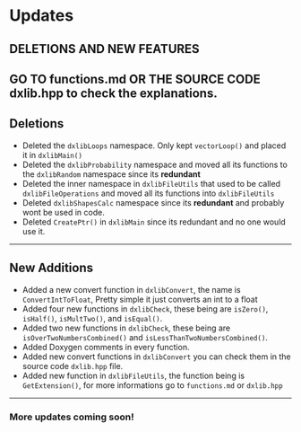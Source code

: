 # Updates

## DELETIONS AND NEW FEATURES
## GO TO **functions.md** OR THE SOURCE CODE **dxlib.hpp** to check the explanations.

## **Deletions**
- Deleted the `dxlibLoops` namespace. Only kept `vectorLoop()` and placed it in `dxlibMain()`
- Deleted the `dxlibProbability` namespace and moved all its functions to the `dxlibRandom` namespace since its **redundant**
- Deleted the inner namespace in `dxlibFileUtils` that used to be called `dxlibFileOperations` and moved all its functions into `dxlibFileUtils`
- Deleted `dxlibShapesCalc` namespace since its **redundant** and probably wont be used in code.
- Deleted `CreatePtr()` in `dxlibMain` since its redundant and no one would use it.

---

## **New Additions**
- Added a new convert function in `dxlibConvert`, the name is `ConvertIntToFloat`, Pretty simple it just converts an int to a float
- Added four new functions in `dxlibCheck`, these being are `isZero()`, `isHalf()`, `isMultTwo()`, and `isEqual()`.
- Added two new functions in `dxlibCheck`, these being are `isOverTwoNumbersCombined()` and `isLessThanTwoNumbersCombined()`.
- Added Doxygen comments in every function.
- Added new convert functions in `dxlibConvert` you can check them in the source code `dxlib.hpp` file.
- Added new function in `dxlibFileUtils`, the function being is `GetExtension()`, for more informations go to `functions.md` or `dxlib.hpp`

---

### More updates coming soon!

